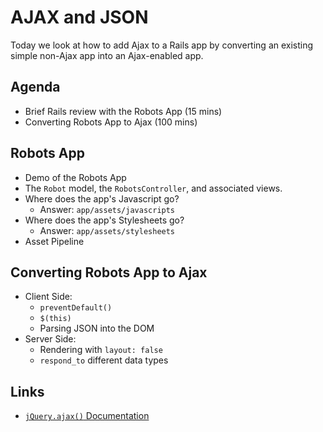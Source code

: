 # AJAX and JSON

Today we look at how to add Ajax to a Rails app by converting an existing simple non-Ajax app into an Ajax-enabled app.

## Agenda

* Brief Rails review with the Robots App (15 mins)
* Converting Robots App to Ajax (100 mins)

## Robots App

* Demo of the Robots App
* The `Robot` model, the `RobotsController`, and associated views.
* Where does the app's Javascript go? 
  * Answer: `app/assets/javascripts`
* Where does the app's Stylesheets go?
  * Answer: `app/assets/stylesheets`
* Asset Pipeline

## Converting Robots App to Ajax

* Client Side:
  * `preventDefault()`
  * `$(this)`
  * Parsing JSON into the DOM
* Server Side:
  * Rendering with `layout: false`
  * `respond_to` different data types

## Links

* [`jQuery.ajax()` Documentation](http://api.jquery.com/jquery.ajax)
